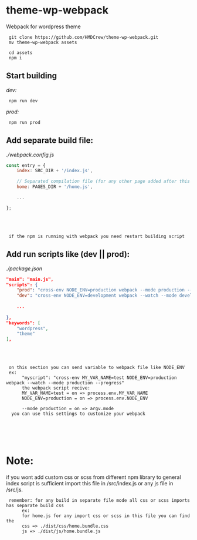 # theme-wp-webpack
 Webpack for wordpress theme

     git clone https://github.com/HMDCrew/theme-wp-webpack.git
     mv theme-wp-webpack assets

     cd assets
     npm i

## Start building

 *dev:*
 
     npm run dev

 *prod:*
 
     npm run prod

## Add separate build file:
   *./webpack.config.js*
```js
const entry = {
    index: SRC_DIR + '/index.js',

    // Separated compilation file (for any other page added after this line you need restart webpack)
    home: PAGES_DIR + '/home.js',

    ...

};
```
<br />
<br />

     if the npm is running with webpack you need restart building script

## Add run scripts like (dev || prod):
   *./package.json*
```json
"main": "main.js",
"scripts": {
    "prod": "cross-env NODE_ENV=production webpack --mode production --progress",
    "dev": "cross-env NODE_ENV=development webpack --watch --mode development --progress"
    
    ...
    
},
"keywords": [
    "wordpress",
    "theme"
],
```
<br />
<br />

     on this section you can send variable to webpack file like NODE_ENV
     ex: 
          "myscript": "cross-env MY_VAR_NAME=test NODE_ENV=production webpack --watch --mode production --progress"
          the webpack script recive:
          MY_VAR_NAME=test = on => process.env.MY_VAR_NAME
          NODE_ENV=production = on => process.env.NODE_ENV
          
          --mode production = on => argv.mode
      you can use this settings to customize your webpack

<br />
<br />
<br />

# Note:
if you wont add custom css or scss from different npm library to general index script is sufficient import this file in /src/index.js or any js file in /src/js.

     remember: for any build in separate file mode all css or scss imports has separate build css
          ex:
          for home.js for any import css or scss in this file you can find the
          css => ./dist/css/home.bundle.css
          js => ./dist/js/home.bundle.js




